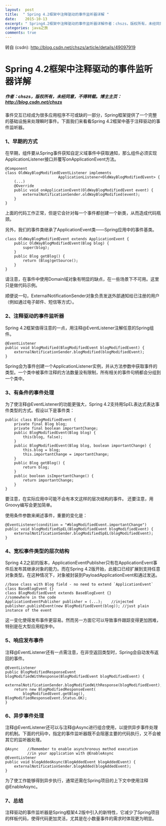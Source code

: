 ```yaml
---
layout:  post
title:  " Spring 4.2框架中注释驱动的事件监听器详解 "
date:    2015-10-13
excerpt: " Spring4.2框架中注释驱动的事件监听器详解作者：chszs，版权所有，未经同意，不得转载。博主主页：http://blog.csdn.net/chszs事件交互已经成为很多应用程序不可或缺的一部分，Spring框架提供了一个完整的基础设施来处理瞬时事件。下面我们来看看Spring4.2框架中基于注释驱动的事件监听器。1、早期的方式在早期，组件要从Spring事件获知自定义域事件中... "
categories: java之旅 
comments: true
---
```

转自 (csdn): http://blog.csdn.net/chszs/article/details/49097919
<div class="markdown_views">
 <h1 id="spring-42框架中注释驱动的事件监听器详解">Spring 4.2框架中注释驱动的事件监听器详解</h1> 
 <h5 id="作者chszs版权所有未经同意不得转载博主主页httpblogcsdnnetchszs">作者：chszs，版权所有，未经同意，不得转载。博主主页：<a href="http://blog.csdn.net/chszs">http://blog.csdn.net/chszs</a></h5> 
 <p>事件交互已经成为很多应用程序不可或缺的一部分，Spring框架提供了一个完整的基础设施来处理瞬时事件。下面我们来看看Spring 4.2框架中基于注释驱动的事件监听器。</p> 
 <h3 id="1早期的方式">1、早期的方式</h3> 
 <p>在早期，组件要从Spring事件获知自定义域事件中获取通知，那么组件必须实现ApplicationListener接口并覆写onApplicationEvent方法。</p> 
 <pre><code>@Component
class OldWayBlogModifiedEventListener implements
                        ApplicationListener&lt;OldWayBlogModifiedEvent&gt; {
    (...)
    @Override
    public void onApplicationEvent(OldWayBlogModifiedEvent event) {
        externalNotificationSender.oldWayBlogModified(event);
    }
}
</code></pre> 
 <p>上面的代码工作正常，但是它会针对每一个事件都创建一个新类，从而造成代码瓶颈。</p> 
 <p>另外，我们的事件类继承了ApplicationEvent类——Spring应用中的事件基类。</p> 
 <pre><code>class OldWayBlogModifiedEvent extends ApplicationEvent {
    public OldWayBlogModifiedEvent(Blog blog) {
        super(blog);
    }
    public Blog getBlog() {
        return (Blog)getSource();
    }
}
</code></pre> 
 <p>请注意，在事件中使用Domain域对象有明显的缺点，在一些场景下不可用。这里只是做代码示例。</p> 
 <p>顺便说一句，ExternalNotificationSender对象负责发送外部通知给已注册的用户（例如通过电子邮件、短信等方式）。</p> 
 <h3 id="2注释驱动的事件监听器">2、注释驱动的事件监听器</h3> 
 <p>Spring 4.2框架值得注意的一点，用注释@EventListener注解任意的Spring组件。</p> 
 <pre><code>@EventListener
public void blogModified(BlogModifiedEvent blogModifiedEvent) {
    externalNotificationSender.blogModified(blogModifiedEvent);
}
</code></pre> 
 <p>Spring会为事件创建一个ApplicationListener实例，并从方法参数中获取事件的类型。一个类中被事件注释的方法数量没有限制，所有相关的事件句柄都会分组到一个类中。</p> 
 <h3 id="3有条件的事件处理">3、有条件的事件处理</h3> 
 <p>为了使注释@EventListener的功能更强大，Spring 4.2支持用SpEL表达式表达事件类型的方式。假设以下是事件类：</p> 
 <pre><code>public class BlogModifiedEvent {
    private final Blog blog;
    private final boolean importantChange;
    public BlogModifiedEvent(Blog blog) {
        this(blog, false);
    }
    public BlogModifiedEvent(Blog blog, boolean importantChange) {
        this.blog = blog;
        this.importantChange = importantChange;
    }
    public Blog getBlog() {
        return blog;
    }
    public boolean isImportantChange() {
        return importantChange;
    }
}
</code></pre> 
 <p>要注意，在实际应用中可能不会有本文这样的层次结构的事件。  还要注意，用Groovy编写会更加简单。</p> 
 <p>使用条件参数来阐述事件，重要的变化是：</p> 
 <pre><code>@EventListener(condition = "#blogModifiedEvent.importantChange")
public void blogModifiedSpEL(BlogModifiedEvent blogModifiedEvent) {
    externalNotificationSender.blogModifiedSpEL(blogModifiedEvent);
}
</code></pre> 
 <h3 id="4宽松事件类型的层次结构">4、宽松事件类型的层次结构</h3> 
 <p>Spring 4.2之前的版本，ApplicationEventPublisher只有在ApplicationEvent事件后发布其继承对象的能力。而在Spring 4.2版开始，此接口已经扩展到支持任意对象类型。在这种情况下，对象被封装到PayloadApplicationEvent和通过发送。</p> 
 <pre><code>//base class with Blog field - no need to extend `ApplicationEvent`
class BaseBlogEvent {}
class BlogModifiedEvent extends BaseBlogEvent {}
//somewhere in the code
ApplicationEventPublisher publisher = (...);    //injected
publisher.publishEvent(new BlogModifiedEvent(blog)); //just plain instance of the event
</code></pre> 
 <p>这一变化使得发布事件更容易。然而另一方面它可以导致事件跟踪变得更加困难，特别是在大型应用程序中。</p> 
 <h3 id="5响应发布事件">5、响应发布事件</h3> 
 <p>注释@EventListener还有一点需注意，在非空返回类型时，Spring会自动发布返回的事件。</p> 
 <pre><code>@EventListener
public BlogModifiedResponseEvent blogModifiedWithResponse(BlogModifiedEvent blogModifiedEvent) {
    externalNotificationSender.blogModifiedWithResponse(blogModifiedEvent);
    return new BlogModifiedResponseEvent(
        blogModifiedEvent.getBlog(), BlogModifiedResponseEvent.Status.OK);
}
</code></pre> 
 <h3 id="6异步事件处理">6、异步事件处理</h3> 
 <p>注释@EventListener还可以与注释@Async进行组合使用，以提供异步事件处理的机制。下面的代码中，指定的事件监听器既不会阻塞主要的代码执行，又不会被其它的监听器处理。</p> 
 <pre><code>@Async    //Remember to enable asynchronous method execution 
          //in your application with @EnableAsync
@EventListener
public void blogAddedAsync(BlogAddedEvent blogAddedEvent) {
    externalNotificationSender.blogAdded(blogAddedEvent);
}
</code></pre> 
 <p>为了使工作能够得到异步执行，通常还需在Spring项目的上下文中使用注释@EnableAsync。</p> 
 <h3 id="7总结">7、总结</h3> 
 <p>注释驱动的事件监听器是Spring框架4.2版中引入的新特性，它减少了Spring项目的样板代码，使得代码更加灵活，尤其是在小数量事件的需求时体现更为明显。</p>
</div>
